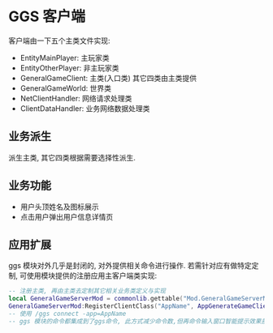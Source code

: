 
# GGS 客户端

客户端由一下五个主类文件实现:

- EntityMainPlayer:  主玩家类
- EntityOtherPlayer: 非主玩家类 
- GeneralGameClient: 主类(入口类)  其它四类由主类提供
- GeneralGameWorld:  世界类
- NetClientHandler:  网络请求处理类
- ClientDataHandler: 业务网络数据处理类

## 业务派生

派生主类, 其它四类根据需要选择性派生.

## 业务功能

- 用户头顶姓名及图标展示
- 点击用户弹出用户信息详情页

## 应用扩展

ggs 模块对外几乎是封闭的, 对外提供相关命令进行操作. 若需针对应有做特定定制, 可使用模块提供的注册应用主客户端类实现:

```lua
-- 注册主类, 再由主类去定制其它相关业务类定义与实现
local GeneralGameServerMod = commonlib.gettable("Mod.GeneralGameServerMod");
GeneralGameServerMod:RegisterClientClass("AppName", AppGenerateGameClientClass);
-- 使用 /ggs connect -app=AppName
-- ggs 模块的命令都集成到了ggs命令, 此方式减少命令数,但再命令输入窗口智能提示效果差, 故其子命令独立存在保留未删
```
